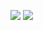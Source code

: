 [![](https://gitlab.com/pl.rachuna-net/containers/mkdocs/-/badges/release.svg)](https://gitlab.com/pl.rachuna-net/containers/mkdocs/-/releases)
[![](https://gitlab.com/pl.rachuna-net/containers/mkdocs/badges/main/pipeline.svg)](https://gitlab.com/pl.rachuna-net/containers/mkdocs/-/commits/main)
